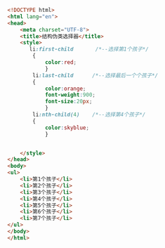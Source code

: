 
<BlogInfo title="11.结构伪类选择器" author="白日梦想猿" pv=0 read_times=0 pre_cost_time=0分31秒 category="css学习" tag_list="['css学习']" create_time="2020.07.17 13:49:31" update_time="2020.07.17 13:58:06" />

```html
<!DOCTYPE html>
<html lang="en">
<head>
    <meta charset="UTF-8">
    <title>结构伪类选择器</title>
    <style>
       li:first-child       /*--选择第1个孩子*/
        {
            color:red;
            }
        li:last-child      /*--选择最后一个个孩子*/
        {
            color:orange;
            font-weight:900;
            font-size:20px;
            }
        li:nth-child(4)    /*--选择第4个孩子*/
        {
            color:skyblue;
            }


    </style>
</head>
<body>
<ul>
    <li>第1个孩子</li>
    <li>第2个孩子</li>
    <li>第3个孩子</li>
    <li>第4个孩子</li>
    <li>第5个孩子</li>
    <li>第6个孩子</li>
    <li>第7个孩子</li>
</ul>
</body>
</html>
```
